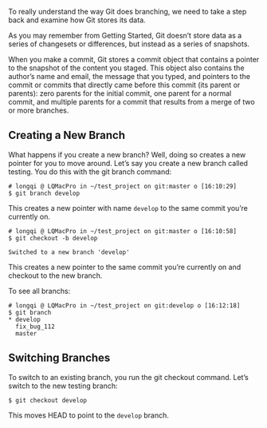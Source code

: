 To really understand the way Git does branching, we need to take a step back and examine how Git stores its data.

As you may remember from Getting Started, Git doesn’t store data as a series of changesets or differences, but instead as a series of snapshots.

When you make a commit, Git stores a commit object that contains a pointer to the snapshot of the content you staged. This object also contains the author’s name and email, the message that you typed, and pointers to the commit or commits that directly came before this commit (its parent or parents): zero parents for the initial commit, one parent for a normal commit, and multiple parents for a commit that results from a merge of two or more branches.

## Creating a New Branch
What happens if you create a new branch? Well, doing so creates a new pointer for you to move around. Let’s say you create a new branch called testing. You do this with the git branch command:
```
# longqi @ LQMacPro in ~/test_project on git:master o [16:10:29]
$ git branch develop
```

This creates a new pointer with name `develop` to the same commit you’re currently on.
```
# longqi @ LQMacPro in ~/test_project on git:master o [16:10:58]
$ git checkout -b develop

Switched to a new branch 'develop'
```
This creates a new pointer to the same commit you’re currently on and checkout to the new branch.

To see all branchs:
```
# longqi @ LQMacPro in ~/test_project on git:develop o [16:12:18]
$ git branch
* develop
  fix_bug_112
  master
```

## Switching Branches
To switch to an existing branch, you run the git checkout command. Let’s switch to the new testing branch:
```
$ git checkout develop
```
This moves HEAD to point to the `develop` branch.
